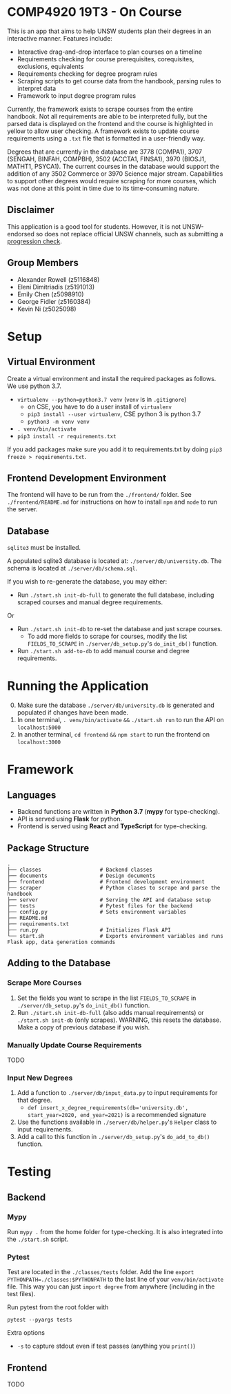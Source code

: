 # COMP4920 19T3 - On Course

This is an app that aims to help UNSW students plan their degrees in an interactive manner. Features include:

* Interactive drag-and-drop interface to plan courses on a timeline
* Requirements checking for course prerequisites, corequisites, exclusions, equivalents
* Requirements checking for degree program rules
* Scraping scripts to get course data from the handbook, parsing rules to interpret data
* Framework to input degree program rules

Currently, the framework exists to scrape courses from the entire handbook. Not all requirements are able to be interpreted fully, but the parsed data is displayed on the frontend and the course is highlighted in yellow to allow user checking. A framework exists to update course requirements using a `.txt` file that is formatted in a user-friendly way.

Degrees that are currently in the database are 3778 (COMPA1), 3707 (SENGAH, BINFAH, COMPBH), 3502 (ACCTA1, FINSA1), 3970 (BIOSJ1, MATHT1, PSYCA1). The current courses in the database would support the addition of any 3502 Commerce or 3970 Science major stream. Capabilities to support other degrees would require scraping for more courses, which was not done at this point in time due to its time-consuming nature.

## Disclaimer

This application is a good tool for students. However, it is not UNSW-endorsed so does not replace official UNSW channels, such as submitting a [progression check](https://nucleus.unsw.edu.au/Program/academic-progression-and-progression-checks). 

## Group Members

* Alexander Rowell (z5116848)
* Eleni Dimitriadis (z5191013)
* Emily Chen (z5098910)
* George Fidler (z5160384)
* Kevin Ni (z5025098)

# Setup

## Virtual Environment

Create a virtual environment and install the required packages as follows. We use python 3.7. 

* `virtualenv --python=python3.7 venv` (`venv` is in `.gitignore`)
  * on CSE, you have to do a user install of `virtualenv`
  * `pip3 install --user virtualenv`, CSE python 3 is python 3.7
  * `python3 -m venv venv`
* `. venv/bin/activate`
* `pip3 install -r requirements.txt`

If you add packages make sure you add it to requirements.txt by doing `pip3 freeze > requirements.txt`. 

## Frontend Development Environment

The frontend will have to be run from the `./frontend/` folder. See `./frontend/README.md` for instructions on how to install `npm` and `node` to run the server.

## Database

`sqlite3` must be installed.

A populated sqlite3 database is located at: `./server/db/university.db`. The schema is located at `./server/db/schema.sql`.

If you wish to re-generate the database, you may either:

* Run `./start.sh init-db-full` to generate the full database, including scraped courses and manual degree requirements.

Or 

* Run `./start.sh init-db` to re-set the database and just scrape courses. 
	* To add more fields to scrape for courses, modify the list `FIELDS_TO_SCRAPE` in `./server/db_setup.py`'s `do_init_db()` function.
* Run `./start.sh add-to-db` to add manual course and degree requirements.

# Running the Application

0. Make sure the database `./server/db/university.db` is generated and populated if changes have been made.
1. In one terminal, `. venv/bin/activate` `&&` `./start.sh run` to run the API on `localhost:5000`
2. In another terminal, `cd frontend` `&&` `npm start` to run the frontend on `localhost:3000`

# Framework

## Languages

* Backend functions are written in **Python 3.7** (**mypy** for type-checking).
* API is served using **Flask** for python.
* Frontend is served using **React** and **TypeScript** for type-checking.

## Package Structure


    .
    ├── classes                   # Backend classes
    ├── documents                 # Design documents
    ├── frontend                  # Frontend development environment
    ├── scraper                   # Python clases to scrape and parse the handbook
    ├── server                    # Serving the API and database setup
    ├── tests                     # Pytest files for the backend
    ├── config.py                 # Sets environment variables
    ├── README.md
    ├── requirements.txt     
    ├── run.py                    # Initializes Flask API
    └── start.sh                  # Exports environment variables and runs Flask app, data generation commands


## Adding to the Database

### Scrape More Courses

1. Set the fields you want to scrape in the list `FIELDS_TO_SCRAPE` in `./server/db_setup.py`'s `do_init_db()` function.
2. Run `./start.sh init-db-full` (also adds manual requirements) or `./start.sh init-db` (only scrapes). WARNING, this resets the database. Make a copy of previous database if you wish.

### Manually Update Course Requirements

TODO

### Input New Degrees

1. Add a function to `./server/db/input_data.py` to input requirements for that degree.
	* `def insert_x_degree_requirements(db='university.db', start_year=2020, end_year=2021)` is a recommended signature
2. Use the functions available in `./server/db/helper.py`'s `Helper` class to input requirements.
3. Add a call to this function in `./server/db_setup.py`'s `do_add_to_db()` function.

# Testing

## Backend

### Mypy

Run `mypy .` from the home folder for type-checking. It is also integrated into the `./start.sh` script.

### Pytest

Test are located in the `./classes/tests` folder. Add the line `export PYTHONPATH=./classes:$PYTHONPATH` to the last line of your `venv/bin/activate` file. This way you can just `import degree` from anywhere (including in the test files).

Run pytest from the root folder with

```
pytest --pyargs tests
```

Extra options
* `-s` to capture stdout even if test passes (anything you `print()`)

## Frontend

TODO